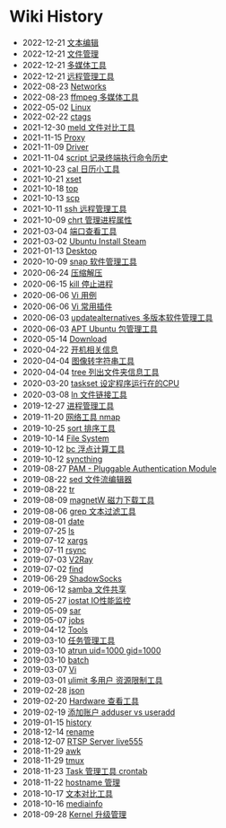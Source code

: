 # Wiki History

- 2022-12-21   [文本编辑](/0078_Tools_Text)
- 2022-12-21   [文件管理](/0077_Tools_File)
- 2022-12-21   [多媒体工具](/0076_Tools_Media)
- 2022-12-21   [远程管理工具](/0075_Tools_Remote)
- 2022-08-23   [Networks](/0060_Tools_Networks)
- 2022-08-23   [ffmpeg 多媒体工具](/0002_Tools_Media_ffmpeg)
- 2022-05-02   [Linux](/0001_Linux)
- 2022-02-22   [ctags](/0003_Tools_ctags)
- 2021-12-30   [meld 文件对比工具](/0004_Tools_TextCompare_meld)
- 2021-11-15   [Proxy](/0080_Tools_Networks_Proxy)
- 2021-11-09   [Driver](/0005_Driver)
- 2021-11-04   [script 记录终端执行命令历史](/0006_Tools_script)
- 2021-10-23   [cal 日历小工具](/0007_Tools_cal)
- 2021-10-21   [xset](/0008_Tools_OS_xset)
- 2021-10-18   [top](/0009_Tools_Process_top)
- 2021-10-13   [scp](/0010_Tools_Remote_scp)
- 2021-10-11   [ssh 远程管理工具](/0011_Tools_Remote_ssh)
- 2021-10-09   [chrt 管理进程属性](/0012_Tools_chrt)
- 2021-03-04   [端口查看工具](/0056_Tools_Networks_Port)
- 2021-03-02   [Ubuntu Install Steam](/0063_Ubuntu_InstallSteam)
- 2021-01-13   [Desktop](/0057_Desktop)
- 2020-10-09   [snap 软件管理工具](/0021_Tools_OS_snap)
- 2020-06-24   [压缩解压](/0020_Tools_File_Archiver)
- 2020-06-15   [kill 停止进程](/0019_Tools_Process_kill)
- 2020-06-06   [Vi 用例](/0018_Tools_Text_Vi_UseCase)
- 2020-06-06   [Vi 常用插件](/0017_Tools_Text_Vi_Plugins)
- 2020-06-03   [updatealternatives 多版本软件管理工具](/0016_Tools_OS_updatealternatives)
- 2020-06-03   [APT Ubuntu 包管理工具](/0015_Ubuntu_APT)
- 2020-05-14   [Download](/0014_Ubuntu_Download)
- 2020-04-22   [开机相关信息](/0061_Tools_OS_ShowBootInfo)
- 2020-04-04   [图像转字符串工具](/0036_Tools_Media_image2string)
- 2020-04-04   [tree 列出文件夹信息工具](/0035_Tools_File_tree)
- 2020-03-20   [taskset 设定程序运行在的CPU](/0034_Tools_Process_taskset)
- 2020-03-08   [ln 文件链接工具](/0033_Tools_File_ln)
- 2019-12-27   [进程管理工具](/0032_Tools_Process)
- 2019-11-20   [网络工具 nmap](/0062_Tools_nmap)
- 2019-10-25   [sort 排序工具](/0031_Tools_Text_sort)
- 2019-10-14   [File System](/0064_FileSystem)
- 2019-10-12   [bc 浮点计算工具](/0030_Tools_bc)
- 2019-10-12   [syncthing](/0029_Tools_Remote_syncthing)
- 2019-08-27   [PAM - Pluggable Authentication Module](/0065_Security_PAM)
- 2019-08-22   [sed 文件流编辑器](/0027_Tools_Text_sed)
- 2019-08-22   [tr](/0026_Tools_Text_tr)
- 2019-08-09   [magnetW 磁力下载工具](/0055_Ubuntu_Download_magnetW)
- 2019-08-06   [grep 文本过滤工具](/0025_Tools_Text_grep)
- 2019-08-01   [date](/0024_Tools_date)
- 2019-07-25   [ls](/0023_Tools_File_ls)
- 2019-07-12   [xargs](/0022_Tools_xargs)
- 2019-07-11   [rsync](/0044_Tools_Remote_rsync)
- 2019-07-03   [V2Ray](/0066_Tools_Networks_Proxy_V2Ray)
- 2019-07-02   [find](/0043_Tools_File_find)
- 2019-06-29   [ShadowSocks](/0067_Tools_Networks_Proxy_shadowsocks)
- 2019-06-12   [samba 文件共享](/0046_Tools_Remote_Samba)
- 2019-05-27   [iostat IO性能监控](/0045_Tools_OS_iostat)
- 2019-05-09   [sar](/0048_Tools_Networks_sar)
- 2019-05-07   [jobs](/0047_Tools_TaskSchedule_jobs)
- 2019-04-12   [Tools](/0059_Tools)
- 2019-03-10   [任务管理工具](/0040_Tools_TaskSchedule)
- 2019-03-10   [atrun uid=1000 gid=1000](/0037_Tools_TaskSchedule_at)
- 2019-03-10   [batch](/0038_Tools_TaskSchedule_batch)
- 2019-03-07   [Vi](/0039_Tools_Text_Vi)
- 2019-03-01   [ulimit 多用户 资源限制工具](/0041_Tools_OS_ulimit)
- 2019-02-28   [json](/0042_Tools_Text_json)
- 2019-02-20   [Hardware 查看工具](/0068_Tools_OS_HardwareInfo)
- 2019-02-19   [添加账户 adduser vs useradd](/0069_Tools_OS_adduser)
- 2019-01-15   [history](/0049_Tools_history)
- 2018-12-14   [rename](/0050_Tools_File_rename)
- 2018-12-07   [RTSP Server live555](/0070_Tools_Media_live555)
- 2018-11-29   [awk](/0052_Tools_Text_awk)
- 2018-11-29   [tmux](/0051_Tools_Remote_tmux)
- 2018-11-23   [Task 管理工具 crontab](/0071_Tools_TaskSchedule_crontab)
- 2018-11-22   [hostname 管理](/0072_Tools_OS_hostname)
- 2018-10-17   [文本对比工具](/0054_Tools_TextCompare)
- 2018-10-16   [mediainfo](/0053_Tools_Media_mediainfo)
- 2018-09-28   [Kernel 升级管理](/0073_Tools_OS_KernelUpgrade)
